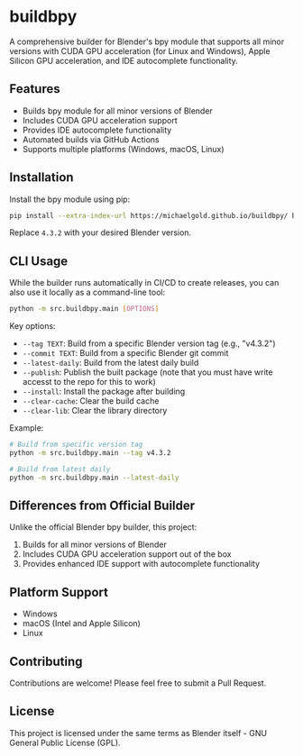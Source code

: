 # buildbpy

A comprehensive builder for Blender's bpy module that supports all minor versions with CUDA GPU acceleration (for Linux and Windows), Apple Silicon GPU acceleration, and IDE autocomplete functionality.

## Features

- Builds bpy module for all minor versions of Blender
- Includes CUDA GPU acceleration support
- Provides IDE autocomplete functionality
- Automated builds via GitHub Actions
- Supports multiple platforms (Windows, macOS, Linux)

## Installation

Install the bpy module using pip:

```bash
pip install --extra-index-url https://michaelgold.github.io/buildbpy/ bpy==4.3.2
```

Replace `4.3.2` with your desired Blender version.

## CLI Usage

While the builder runs automatically in CI/CD to create releases, you can also use it locally as a command-line tool:

```bash
python -m src.buildbpy.main [OPTIONS]
```

Key options:
- `--tag TEXT`: Build from a specific Blender version tag (e.g., "v4.3.2")
- `--commit TEXT`: Build from a specific Blender git commit
- `--latest-daily`: Build from the latest daily build
- `--publish`: Publish the built package (note that you must have write accesst to the repo for this to work)
- `--install`: Install the package after building
- `--clear-cache`: Clear the build cache
- `--clear-lib`: Clear the library directory

Example:
```bash
# Build from specific version tag
python -m src.buildbpy.main --tag v4.3.2

# Build from latest daily
python -m src.buildbpy.main --latest-daily
```

## Differences from Official Builder

Unlike the official Blender bpy builder, this project:
1. Builds for all minor versions of Blender
2. Includes CUDA GPU acceleration support out of the box
3. Provides enhanced IDE support with autocomplete functionality

## Platform Support

- Windows
- macOS (Intel and Apple Silicon)
- Linux

## Contributing

Contributions are welcome! Please feel free to submit a Pull Request.

## License

This project is licensed under the same terms as Blender itself - GNU General Public License (GPL). 
